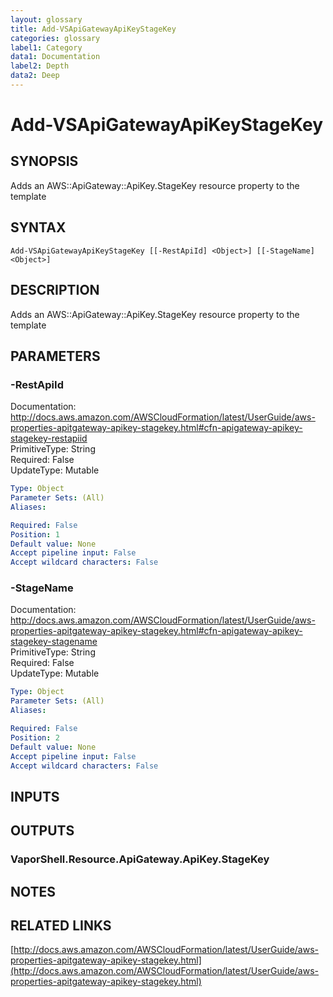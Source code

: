 ```yaml
---
layout: glossary
title: Add-VSApiGatewayApiKeyStageKey
categories: glossary
label1: Category
data1: Documentation
label2: Depth
data2: Deep
---
```


# Add-VSApiGatewayApiKeyStageKey

## SYNOPSIS
Adds an AWS::ApiGateway::ApiKey.StageKey resource property to the template

## SYNTAX

```
Add-VSApiGatewayApiKeyStageKey [[-RestApiId] <Object>] [[-StageName] <Object>]
```

## DESCRIPTION
Adds an AWS::ApiGateway::ApiKey.StageKey resource property to the template

## PARAMETERS

### -RestApiId
Documentation: http://docs.aws.amazon.com/AWSCloudFormation/latest/UserGuide/aws-properties-apitgateway-apikey-stagekey.html#cfn-apigateway-apikey-stagekey-restapiid    
PrimitiveType: String    
Required: False    
UpdateType: Mutable

```yaml
Type: Object
Parameter Sets: (All)
Aliases: 

Required: False
Position: 1
Default value: None
Accept pipeline input: False
Accept wildcard characters: False
```

### -StageName
Documentation: http://docs.aws.amazon.com/AWSCloudFormation/latest/UserGuide/aws-properties-apitgateway-apikey-stagekey.html#cfn-apigateway-apikey-stagekey-stagename    
PrimitiveType: String    
Required: False    
UpdateType: Mutable

```yaml
Type: Object
Parameter Sets: (All)
Aliases: 

Required: False
Position: 2
Default value: None
Accept pipeline input: False
Accept wildcard characters: False
```

## INPUTS

## OUTPUTS

### VaporShell.Resource.ApiGateway.ApiKey.StageKey

## NOTES

## RELATED LINKS

[http://docs.aws.amazon.com/AWSCloudFormation/latest/UserGuide/aws-properties-apitgateway-apikey-stagekey.html](http://docs.aws.amazon.com/AWSCloudFormation/latest/UserGuide/aws-properties-apitgateway-apikey-stagekey.html)

